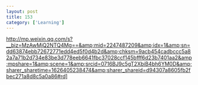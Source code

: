 ```yaml
---
layout: post
title: 153
category: ['Learning']
---
```


http://mp.weixin.qq.com/s?__biz=MzAwMjQ2NTQ4Mg==&amp;mid=2247487209&amp;idx=1&amp;sn=dd63874ebb72672771edd4ed5f0d4b2d&amp;chksm=9acb454cadbccc5a82a7a71b2d734e83be3d778eeb6641fbc37028ccf145bfff6d23b7401aa2&amp;mpshare=1&amp;scene=1&amp;srcid=0716BJ9c5gT2XbiB4bh6YM0D&amp;sharer_sharetime=1626405238474&amp;sharer_shareid=d94307a8605fb2fbec271a8d8c5a0a86#rd]



